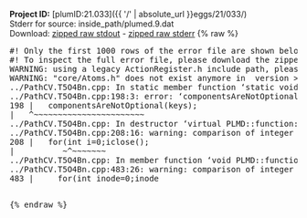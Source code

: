 **Project ID:** [plumID:21.033]({{ '/' | absolute_url }}eggs/21/033/)  
Stderr for source:  inside_path/plumed.9.dat   
Download: [zipped raw stdout](plumed.9.dat.plumed.stdout.txt.zip) - [zipped raw stderr](plumed.9.dat.plumed.stderr.txt.zip) 
{% raw %}
<pre>
#! Only the first 1000 rows of the error file are shown below
#! To inspect the full error file, please download the zipped raw stderr file above
WARNING: using a legacy ActionRegister.h include path, please use <<#include "core/ActionRegister.h">>
WARNING: "core/Atoms.h" does not exist anymore in  version >=2.10, you should change your code.
../PathCV.T5O4Bn.cpp: In static member function ‘static void PLMD::function::PathCV::registerKeywords(PLMD::Keywords&)’:
../PathCV.T5O4Bn.cpp:198:3: error: ‘componentsAreNotOptional’ was not declared in this scope
198 |   componentsAreNotOptional(keys);
|   ^~~~~~~~~~~~~~~~~~~~~~~~
../PathCV.T5O4Bn.cpp: In destructor ‘virtual PLMD::function::PathCV::~PathCV()’:
../PathCV.T5O4Bn.cpp:208:16: warning: comparison of integer expressions of different signedness: ‘int’ and ‘unsigned int’ [-Wsign-compare]
208 |   for(int i=0;i<mw_n_;++i){
|               ~^~~~~~
../PathCV.T5O4Bn.cpp: In constructor ‘PLMD::function::PathCV::PathCV(const PLMD::ActionOptions&)’:
../PathCV.T5O4Bn.cpp:236:16: warning: comparison of integer expressions of different signedness: ‘int’ and ‘unsigned int’ [-Wsign-compare]
236 |   for(int i=0;i<mw_n_;++i){
|               ~^~~~~~
../PathCV.T5O4Bn.cpp:259:11: warning: comparison of integer expressions of different signedness: ‘int’ and ‘unsigned int’ [-Wsign-compare]
259 |       if(i==mw_id_) ifiles[i]->close();
|          ~^~~~~~~~
../PathCV.T5O4Bn.cpp: In member function ‘void PLMD::function::PathCV::generatePath()’:
../PathCV.T5O4Bn.cpp:483:26: warning: comparison of integer expressions of different signedness: ‘int’ and ‘unsigned int’ [-Wsign-compare]
483 |     for(int inode=0;inode<nnodes;inode++){
|                     ~~~~~^~~~~~~
../PathCV.T5O4Bn.cpp: In member function ‘void PLMD::function::PathCV::readMultipleWalkers()’:
../PathCV.T5O4Bn.cpp:941:16: warning: comparison of integer expressions of different signedness: ‘int’ and ‘unsigned int’ [-Wsign-compare]
941 |   for(int i=0;i<mw_n_;++i){
|               ~^~~~~~
../PathCV.T5O4Bn.cpp:942:9: warning: comparison of integer expressions of different signedness: ‘int’ and ‘unsigned int’ [-Wsign-compare]
942 |     if(i==mw_id_) continue;
|        ~^~~~~~~~
../PathCV.T5O4Bn.cpp:957:5: error: invalid use of incomplete type ‘class PLMD::Communicator’
957 |     comm.Barrier();
|     ^~~~
In file included from /home/runner/opt/include/plumed/function/../core/../tools/OFile.h:25,
from /home/runner/opt/include/plumed/function/../core/../tools/Log.h:25,
from /home/runner/opt/include/plumed/function/../core/Action.h:30,
from /home/runner/opt/include/plumed/function/../core/ActionWithValue.h:25,
from /home/runner/opt/include/plumed/function/Function.h:25,
from ../PathCV.T5O4Bn.cpp:22:
/home/runner/opt/include/plumed/function/../core/../tools/FileBase.h:29:7: note: forward declaration of ‘class PLMD::Communicator’
29 | class Communicator;
|       ^~~~~~~~~~~~
../PathCV.T5O4Bn.cpp:958:5: error: invalid use of incomplete type ‘class PLMD::Communicator’
958 |     multi_sim_comm.Barrier();
|     ^~~~~~~~~~~~~~
/home/runner/opt/include/plumed/function/../core/../tools/FileBase.h:29:7: note: forward declaration of ‘class PLMD::Communicator’
29 | class Communicator;
|       ^~~~~~~~~~~~
terminate called after throwing an instance of 'PLMD::Plumed::ExceptionError'
what():
(core/PlumedMain.cpp:1502) void PLMD::PlumedMain::load(const std::string&)
An error happened while executing command env PLUMED_ROOT='/home/runner/opt/lib/plumed' PLUMED_VERSION='2.10.0' PLUMED_HTMLDIR='/home/runner/opt/share/doc/plumed' PLUMED_INCLUDEDIR='/home/runner/opt/include' PLUMED_PROGRAM_NAME='plumed' PLUMED_IS_INSTALLED='yes' "/home/runner/opt/lib/plumed"/scripts/mklib.sh -n -o ./../PathCV.2.10.0.so ../PathCV.cpp

[pkrvm7jw40e0xgp:10813] *** Process received signal ***
[pkrvm7jw40e0xgp:10813] Signal: Aborted (6)
[pkrvm7jw40e0xgp:10813] Signal code:  (-6)
[pkrvm7jw40e0xgp:10813] [ 0] /lib/x86_64-linux-gnu/libc.so.6(+0x45330)[0x7f455ea45330]
[pkrvm7jw40e0xgp:10813] [ 1] /lib/x86_64-linux-gnu/libc.so.6(pthread_kill+0x11c)[0x7f455ea9eb2c]
[pkrvm7jw40e0xgp:10813] [ 2] /lib/x86_64-linux-gnu/libc.so.6(gsignal+0x1e)[0x7f455ea4527e]
[pkrvm7jw40e0xgp:10813] [ 3] /lib/x86_64-linux-gnu/libc.so.6(abort+0xdf)[0x7f455ea288ff]
[pkrvm7jw40e0xgp:10813] [ 4] /lib/x86_64-linux-gnu/libstdc++.so.6(+0xa5ff5)[0x7f455eea5ff5]
[pkrvm7jw40e0xgp:10813] [ 5] /lib/x86_64-linux-gnu/libstdc++.so.6(+0xbb0da)[0x7f455eebb0da]
[pkrvm7jw40e0xgp:10813] [ 6] /lib/x86_64-linux-gnu/libstdc++.so.6(_ZSt10unexpectedv+0x0)[0x7f455eea5a55]
[pkrvm7jw40e0xgp:10813] [ 7] /lib/x86_64-linux-gnu/libstdc++.so.6(+0xa5a6f)[0x7f455eea5a6f]
[pkrvm7jw40e0xgp:10813] [ 8] plumed(+0x146dd)[0x56069e2946dd]
[pkrvm7jw40e0xgp:10813] [ 9] /lib/x86_64-linux-gnu/libc.so.6(+0x2a1ca)[0x7f455ea2a1ca]
[pkrvm7jw40e0xgp:10813] [10] /lib/x86_64-linux-gnu/libc.so.6(__libc_start_main+0x8b)[0x7f455ea2a28b]
[pkrvm7jw40e0xgp:10813] [11] plumed(+0x15365)[0x56069e295365]
[pkrvm7jw40e0xgp:10813] *** End of error message ***
</pre>
{% endraw %}
